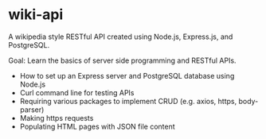 # wiki-api
A wikipedia style RESTful API created using Node.js, Express.js, and PostgreSQL.

Goal: Learn the basics of server side programming and RESTful APIs.

- How to set up an Express server and PostgreSQL database using Node.js
- Curl command line for testing APIs
- Requiring various packages to implement CRUD (e.g. axios, https, body-parser)
- Making https requests
- Populating HTML pages with JSON file content
